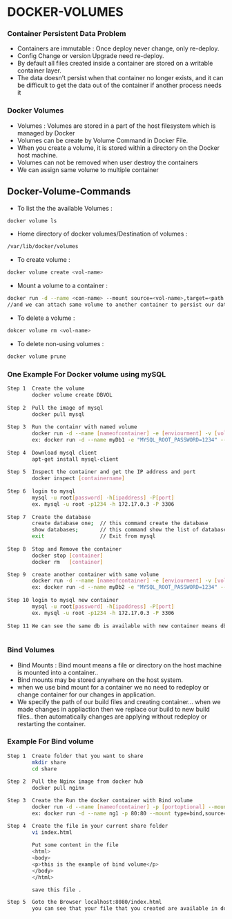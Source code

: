 
# DOCKER-VOLUMES
 ### Container Persistent Data Problem
*  Containers are immutable : Once deploy never change, only re-deploy.
*  Config Change or version Upgrade need re-deploy.
* By default all files created inside a container are stored on a writable container layer.
*  The data doesn’t persist when that container no longer exists, and it can be difficult to get the data out of the container if another process needs it
### Docker Volumes 
* Volumes : Volumes are stored in a part of the host filesystem which is managed by Docker
* Volumes can be create by Volume Command in Docker File.
* When you create a volume, it is stored within a directory on the Docker host machine.
* Volumes can not be removed when user destroy the containers
* We can assign same volume to multiple container
## Docker-Volume-Commands
* To list the the available Volumes :
```bash
docker volume ls
```
* Home directory of docker volumes/Destination of volumes :
```bash
/var/lib/docker/volumes
```
* To create volume :
```bash
docker volume create <vol-name>
```
* Mount a volume to a container :
```bash
docker run -d --name <con-name> --mount source=<vol-name>,target=<path of the volume storing in container/Any folder path> <img-name>
//and we can attach same volume to another container to persist our data/files when we removed that container//
```
* To delete a volume :
```bash
dokcer volume rm <vol-name>
```
* To delete non-using volumes :
```bash
docker volume prune
```
### One Example For Docker volume using mySQL 
```bash
Step 1  Create the volume
        docker volume create DBVOL
        
Step 2  Pull the image of mysql
        docker pull mysql
        
Step 3  Run the containr with named volume 
        docker run -d --name [nameofcontainer] -e [enviourment] -v [volumename]:[destinationpath] [imagename]             
        ex: docker run -d --name myDb1 -e "MYSQL_ROOT_PASSWORD=1234" --mount source=DB,target=/var/lib/mysql mysql
  
Step 4  Download mysql client 
        apt-get install mysql-client
 
Step 5  Inspect the container and get the IP address and port 
        docker inspect [containername]
        
Step 6  login to mysql  
        mysql -u root[password] -h[ipaddress] -P[port]
        ex. mysql -u root -p1234 -h 172.17.0.3 -P 3306
        
Step 7  Create the database
        create database one;  // this command create the database 
        show databases;       // this command show the list of database 
        exit                  // Exit from mysql 
        
Step 8  Stop and Remove the container 
        docker stop [container] 
        docker rm   [container] 

Step 9  create another container with same volume
        docker run -d --name [nameofcontainer] -e [enviourment] -v [volumename]:[destinationpath] [imagename]             
        ex: docker run -d --name myDb2 -e "MYSQL_ROOT_PASSWORD=1234" --mount source=DB,target=/var/lib/mysql mysql
        
Step 10 login to mysql new container 
        mysql -u root[password] -h[ipaddress] -P[port]
        ex. mysql -u root -p1234 -h 172.17.0.3 -P 3306
        
Step 11 We can see the same db is available with new container means db is persistant      
        
```
### Bind Volumes
*  Bind Mounts : Bind mount means a file or directory on the host machine is mounted into a container..
* Bind mounts may be stored anywhere on the host system.
* when we use bind mount for a container we no need to redeploy or change container for our changes in application.
* We specify the path of our build files and creating container... when we made changes in appliaction then we replace our build to new build files.. then automatically changes are applying without redeploy or restarting the container.
### Example For Bind volume

```bash
Step 1  Create folder that you want to share 
        mkdir share
        cd share 
        
Step 2  Pull the Nginx image from docker hub
        docker pull nginx

Step 3  Create the Run the docker container with Bind volume 
        docker run -d --name [nameofcontainer] -p [portoptional] --mount type=bind,source="$(Build files path)",target=[targetpath] [imagename]
        ex: docker run -d --name ng1 -p 80:80 --mount type=bind,source="$(pwd)",target=/usr/share/nginx/html nginx

Step 4  Create the file in your current share folder  
        vi index.html
        
        Put some content in the file
        <html>
        <body>
        <p>this is the example of bind volume</p>
        </body>
        </html>

        save this file .

Step 5  Goto the Browser localhost:8080/index.html
        you can see that your file that you created are available in docker container without stop and login inot the container.
```





